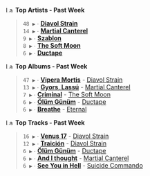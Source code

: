 <!--START_LASTFM_ARTISTS:{"period": "7day", "rows": 5}-->
<a href="https://last.fm" target="_blank"><img src="https://user-images.githubusercontent.com/17434202/215290617-e793598d-d7c9-428f-9975-156db1ba89cc.svg" alt="Last.fm Logo" width="18" height="13"/></a> **Top Artists - Past Week**

> `48 ▶️` ∙ **[Diavol Strain](https://www.last.fm/music/Diavol+Strain)**<br/>
> `14 ▶️` ∙ **[Martial Canterel](https://www.last.fm/music/Martial+Canterel)**<br/>
> `9 ▶️` ∙ **[Szablon](https://www.last.fm/music/Szablon)**<br/>
> `8 ▶️` ∙ **[The Soft Moon](https://www.last.fm/music/The+Soft+Moon)**<br/>
> `6 ▶️` ∙ **[Ductape](https://www.last.fm/music/Ductape)**<br/>
<!--END_LASTFM_ARTISTS-->

<!--START_LASTFM_ALBUMS:{"period": "7day", "rows": 5}-->
<a href="https://last.fm" target="_blank"><img src="https://user-images.githubusercontent.com/17434202/215290617-e793598d-d7c9-428f-9975-156db1ba89cc.svg" alt="Last.fm Logo" width="18" height="13"/></a> **Top Albums - Past Week**

> `47 ▶️` ∙ **[Vipera Mortis](https://www.last.fm/music/Diavol+Strain/Vipera+Mortis)** - [Diavol Strain](https://www.last.fm/music/Diavol+Strain)<br/>
> `13 ▶️` ∙ **[Gyors, Lassú](https://www.last.fm/music/Martial+Canterel/Gyors,+Lass%C3%BA)** - [Martial Canterel](https://www.last.fm/music/Martial+Canterel)<br/>
> `7 ▶️` ∙ **[Criminal](https://www.last.fm/music/The+Soft+Moon/Criminal)** - [The Soft Moon](https://www.last.fm/music/The+Soft+Moon)<br/>
> `6 ▶️` ∙ **[Ölüm Günüm](https://www.last.fm/music/Ductape/%C3%96l%C3%BCm+G%C3%BCn%C3%BCm)** - [Ductape](https://www.last.fm/music/Ductape)<br/>
> `6 ▶️` ∙ **[Breathe](https://www.last.fm/music/Eternal/Breathe)** - [Eternal](https://www.last.fm/music/Eternal)<br/>
<!--END_LASTFM_ALBUMS-->

<!--START_LASTFM_TRACKS:{"period": "7day", "rows": 5}-->
<a href="https://last.fm" target="_blank"><img src="https://user-images.githubusercontent.com/17434202/215290617-e793598d-d7c9-428f-9975-156db1ba89cc.svg" alt="Last.fm Logo" width="18" height="13"/></a> **Top Tracks - Past Week**

> `16 ▶️` ∙ **[Venus 17](https://www.last.fm/music/Diavol+Strain/_/Venus+17)** - [Diavol Strain](https://www.last.fm/music/Diavol+Strain)<br/>
> `12 ▶️` ∙ **[Traición](https://www.last.fm/music/Diavol+Strain/_/Traici%C3%B3n)** - [Diavol Strain](https://www.last.fm/music/Diavol+Strain)<br/>
> `6 ▶️` ∙ **[Ölüm Günüm](https://www.last.fm/music/Ductape/_/%C3%96l%C3%BCm+G%C3%BCn%C3%BCm)** - [Ductape](https://www.last.fm/music/Ductape)<br/>
> `6 ▶️` ∙ **[And I thought](https://www.last.fm/music/Martial+Canterel/_/And+I+thought)** - [Martial Canterel](https://www.last.fm/music/Martial+Canterel)<br/>
> `6 ▶️` ∙ **[See You in Hell](https://www.last.fm/music/Suicide+Commando/_/See+You+in+Hell)** - [Suicide Commando](https://www.last.fm/music/Suicide+Commando)<br/>
<!--END_LASTFM_TRACKS-->